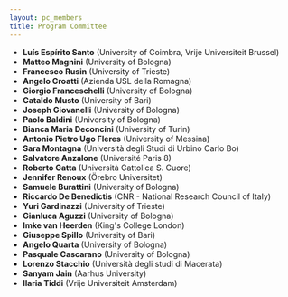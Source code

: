 ```yaml
---
layout: pc_members
title: Program Committee
---
```


- **Luís Espírito Santo** (University of Coimbra, Vrije Universiteit Brussel)  
- **Matteo Magnini** (University of Bologna)  
- **Francesco Rusin** (University of Trieste)  
- **Angelo Croatti** (Azienda USL della Romagna)  
- **Giorgio Franceschelli** (University of Bologna)  
- **Cataldo Musto** (University of Bari)  
- **Joseph Giovanelli** (University of Bologna)  
- **Paolo Baldini** (University of Bologna)  
- **Bianca Maria Deconcini** (University of Turin)  
- **Antonio Pietro Ugo Fleres** (University of Messina)  
- **Sara Montagna** (Università degli Studi di Urbino Carlo Bo)  
- **Salvatore Anzalone** (Université Paris 8)  
- **Roberto Gatta** (Università Cattolica S. Cuore)  
- **Jennifer Renoux** (Örebro Universitet)
- **Samuele Burattini** (University of Bologna)
- **Riccardo De Benedictis** (CNR - National Research Council of Italy)  
- **Yuri Gardinazzi** (University of Trieste)  
- **Gianluca Aguzzi** (University of Bologna)  
- **Imke van Heerden** (King's College London)  
- **Giuseppe Spillo** (University of Bari)
- **Angelo Quarta** (University of Bologna)
- **Pasquale Cascarano** (University of Bologna)
- **Lorenzo Stacchio** (Università degli studi di Macerata)
- **Sanyam Jain** (Aarhus University)
- **Ilaria Tiddi** (Vrije Universiteit Amsterdam)
